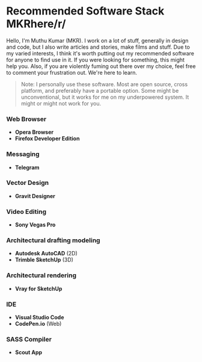 # Recommended Software Stack MKRhere/r/

Hello, I'm Muthu Kumar (MKR). I work on a lot of stuff, generally in design and code, but I also write articles and stories, make films and stuff. Due to my varied interests, I think it's worth putting out my recommended software for anyone to find use in it. If you were looking for something, this might help you. Also, if you are violently fuming out there over my choice, feel free to comment your frustration out. We're here to learn.

> Note: I personally use these software. Most are open source, cross platform, and preferably have a portable option. Some might be unconventional, but it works for me on my underpowered system. It might or might not work for you.

### Web Browser

- **Opera Browser**
- **Firefox Developer Edition**

### Messaging

- **Telegram**

### Vector Design

- **Gravit Designer**

### Video Editing

- **Sony Vegas Pro**

### Architectural drafting modeling

- **Autodesk AutoCAD** (2D)
- **Trimble SketchUp** (3D)

### Architectural rendering

- **Vray for SketchUp**

### IDE

- **Visual Studio Code**
- **CodePen.io** (Web)

### SASS Compiler

- **Scout App**

